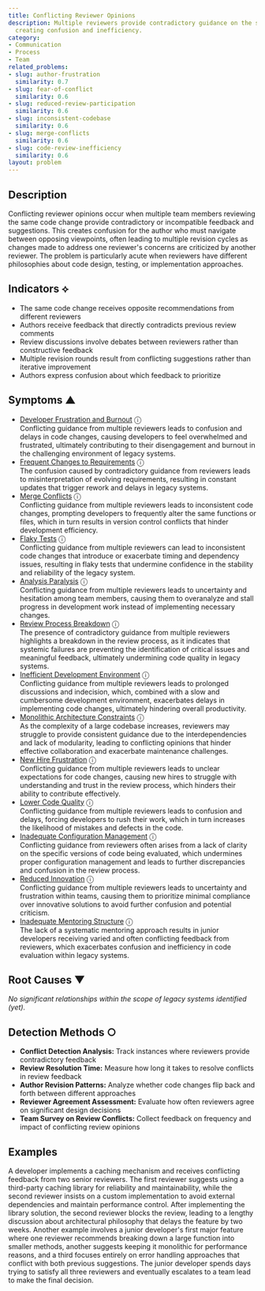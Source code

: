 ```yaml
---
title: Conflicting Reviewer Opinions
description: Multiple reviewers provide contradictory guidance on the same code changes,
  creating confusion and inefficiency.
category:
- Communication
- Process
- Team
related_problems:
- slug: author-frustration
  similarity: 0.7
- slug: fear-of-conflict
  similarity: 0.6
- slug: reduced-review-participation
  similarity: 0.6
- slug: inconsistent-codebase
  similarity: 0.6
- slug: merge-conflicts
  similarity: 0.6
- slug: code-review-inefficiency
  similarity: 0.6
layout: problem
---
```


## Description

Conflicting reviewer opinions occur when multiple team members reviewing the same code change provide contradictory or incompatible feedback and suggestions. This creates confusion for the author who must navigate between opposing viewpoints, often leading to multiple revision cycles as changes made to address one reviewer's concerns are criticized by another reviewer. The problem is particularly acute when reviewers have different philosophies about code design, testing, or implementation approaches.

## Indicators ⟡

- The same code change receives opposite recommendations from different reviewers
- Authors receive feedback that directly contradicts previous review comments
- Review discussions involve debates between reviewers rather than constructive feedback
- Multiple revision rounds result from conflicting suggestions rather than iterative improvement
- Authors express confusion about which feedback to prioritize

## Symptoms ▲
- [Developer Frustration and Burnout](developer-frustration-and-burnout.md) <span class="info-tooltip" title="Confidence: 0.486, Strength: 0.726">ⓘ</span>
<br/>  Conflicting guidance from multiple reviewers leads to confusion and delays in code changes, causing developers to feel overwhelmed and frustrated, ultimately contributing to their disengagement and burnout in the challenging environment of legacy systems.
- [Frequent Changes to Requirements](frequent-changes-to-requirements.md) <span class="info-tooltip" title="Confidence: 0.432, Strength: 0.652">ⓘ</span>
<br/>  The confusion caused by contradictory guidance from reviewers leads to misinterpretation of evolving requirements, resulting in constant updates that trigger rework and delays in legacy systems.
- [Merge Conflicts](merge-conflicts.md) <span class="info-tooltip" title="Confidence: 0.412, Strength: 0.710">ⓘ</span>
<br/>  Conflicting guidance from multiple reviewers leads to inconsistent code changes, prompting developers to frequently alter the same functions or files, which in turn results in version control conflicts that hinder development efficiency.
- [Flaky Tests](flaky-tests.md) <span class="info-tooltip" title="Confidence: 0.401, Strength: 0.725">ⓘ</span>
<br/>  Conflicting guidance from multiple reviewers can lead to inconsistent code changes that introduce or exacerbate timing and dependency issues, resulting in flaky tests that undermine confidence in the stability and reliability of the legacy system.
- [Analysis Paralysis](analysis-paralysis.md) <span class="info-tooltip" title="Confidence: 0.397, Strength: 0.735">ⓘ</span>
<br/>  Conflicting guidance from multiple reviewers leads to uncertainty and hesitation among team members, causing them to overanalyze and stall progress in development work instead of implementing necessary changes.
- [Review Process Breakdown](review-process-breakdown.md) <span class="info-tooltip" title="Confidence: 0.374, Strength: 0.599">ⓘ</span>
<br/>  The presence of contradictory guidance from multiple reviewers highlights a breakdown in the review process, as it indicates that systemic failures are preventing the identification of critical issues and meaningful feedback, ultimately undermining code quality in legacy systems.
- [Inefficient Development Environment](inefficient-development-environment.md) <span class="info-tooltip" title="Confidence: 0.365, Strength: 0.661">ⓘ</span>
<br/>  Conflicting guidance from multiple reviewers leads to prolonged discussions and indecision, which, combined with a slow and cumbersome development environment, exacerbates delays in implementing code changes, ultimately hindering overall productivity.
- [Monolithic Architecture Constraints](monolithic-architecture-constraints.md) <span class="info-tooltip" title="Confidence: 0.359, Strength: 0.739">ⓘ</span>
<br/>  As the complexity of a large codebase increases, reviewers may struggle to provide consistent guidance due to the interdependencies and lack of modularity, leading to conflicting opinions that hinder effective collaboration and exacerbate maintenance challenges.
- [New Hire Frustration](new-hire-frustration.md) <span class="info-tooltip" title="Confidence: 0.357, Strength: 0.766">ⓘ</span>
<br/>  Conflicting guidance from multiple reviewers leads to unclear expectations for code changes, causing new hires to struggle with understanding and trust in the review process, which hinders their ability to contribute effectively.
- [Lower Code Quality](lower-code-quality.md) <span class="info-tooltip" title="Confidence: 0.349, Strength: 0.659">ⓘ</span>
<br/>  Conflicting guidance from multiple reviewers leads to confusion and delays, forcing developers to rush their work, which in turn increases the likelihood of mistakes and defects in the code.
- [Inadequate Configuration Management](inadequate-configuration-management.md) <span class="info-tooltip" title="Confidence: 0.315, Strength: 0.725">ⓘ</span>
<br/>  Conflicting guidance from reviewers often arises from a lack of clarity on the specific versions of code being evaluated, which undermines proper configuration management and leads to further discrepancies and confusion in the review process.
- [Reduced Innovation](reduced-innovation.md) <span class="info-tooltip" title="Confidence: 0.315, Strength: 0.690">ⓘ</span>
<br/>  Conflicting guidance from multiple reviewers leads to uncertainty and frustration within teams, causing them to prioritize minimal compliance over innovative solutions to avoid further confusion and potential criticism.
- [Inadequate Mentoring Structure](inadequate-mentoring-structure.md) <span class="info-tooltip" title="Confidence: 0.305, Strength: 0.719">ⓘ</span>
<br/>  The lack of a systematic mentoring approach results in junior developers receiving varied and often conflicting feedback from reviewers, which exacerbates confusion and inefficiency in code evaluation within legacy systems.

## Root Causes ▼

*No significant relationships within the scope of legacy systems identified (yet).*

## Detection Methods ○

- **Conflict Detection Analysis:** Track instances where reviewers provide contradictory feedback
- **Review Resolution Time:** Measure how long it takes to resolve conflicts in review feedback
- **Author Revision Patterns:** Analyze whether code changes flip back and forth between different approaches
- **Reviewer Agreement Assessment:** Evaluate how often reviewers agree on significant design decisions
- **Team Survey on Review Conflicts:** Collect feedback on frequency and impact of conflicting review opinions

## Examples

A developer implements a caching mechanism and receives conflicting feedback from two senior reviewers. The first reviewer suggests using a third-party caching library for reliability and maintainability, while the second reviewer insists on a custom implementation to avoid external dependencies and maintain performance control. After implementing the library solution, the second reviewer blocks the review, leading to a lengthy discussion about architectural philosophy that delays the feature by two weeks. Another example involves a junior developer's first major feature where one reviewer recommends breaking down a large function into smaller methods, another suggests keeping it monolithic for performance reasons, and a third focuses entirely on error handling approaches that conflict with both previous suggestions. The junior developer spends days trying to satisfy all three reviewers and eventually escalates to a team lead to make the final decision.
